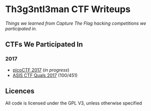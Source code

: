 # Th3g3ntl3man CTF Writeups

*Things we learned from Capture The Flag hacking competitions we participated in.*

## CTFs We Participated In

### 2017

* [picoCTF 2017](https://2017.picoctf.com/about) (*in progress*)
* [ASIS CTF Quals 2017](https://asis-ctf.ir/home/) (100/451)

## Licences

All code is licensed under the GPL V3, unless otherwise specified
